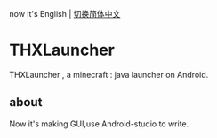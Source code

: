 now it's English | [切换简体中文](./README-CN.md)

# THXLauncher
THXLauncher , a minecraft : java launcher on Android.

## about
Now it's making GUI,use Android-studio to write.
